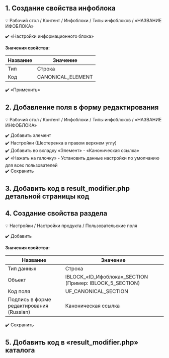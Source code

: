 ## 1. Создание свойства инфоблока
:bulb: Рабочий стол / Контент / Инфоблоки / Типы инфоблоков / «НАЗВАНИЕ ИФОБЛОКА»  
  
:heavy_check_mark: «Настройки информационного блока»  
  
**Значения свойства:**  
  
| Название | Значение |
|----------------|----------------|
| Тип | Строка |
| Код | CANONICAL_ELEMENT |
  
:heavy_check_mark: «Применить»  
  
  
## 2. Добавление поля в форму редактирования  
:bulb: Рабочий стол / Контент / Инфоблоки / Типы инфоблоков / «НАЗВАНИЕ ИНФОБЛОКА»  
  
:heavy_check_mark: Добавить элемент  
:heavy_check_mark: Настройки (Шестеренка в правом верхнем углу)  
:heavy_check_mark: Добавить во вкладку «Элемент» - «Каноническая ссылка»  
:heavy_check_mark: «Нажать на галочку» - Установить данные настройки по умолчанию для всех пользователей  
:heavy_check_mark: Сохранить  
  
  
## 3. Добавить код в result_modifier.php детальной страницы код 
  
  
## 4. Создание свойства раздела
:bulb: Настройки / Настройки продукта / Пользовательские поля  
  
:heavy_check_mark: Добавить  
  

**Значения свойства:**  
  
| Название | Значение |
|----------------|----------------|
| Тип данных | Строка |
| Объект | IBLOCK_«ID_Ифоблока»_SECTION (Пример: IBLOCK_5_SECTION) |
| Код поля | UF_CANONICAL_SECTION |
| Подпись в форме редактирования (Russian) | Каноническая ссылка |
  
:heavy_check_mark: Сохранить  
  

## 5. Добавить код в «result_modifier.php» каталога 